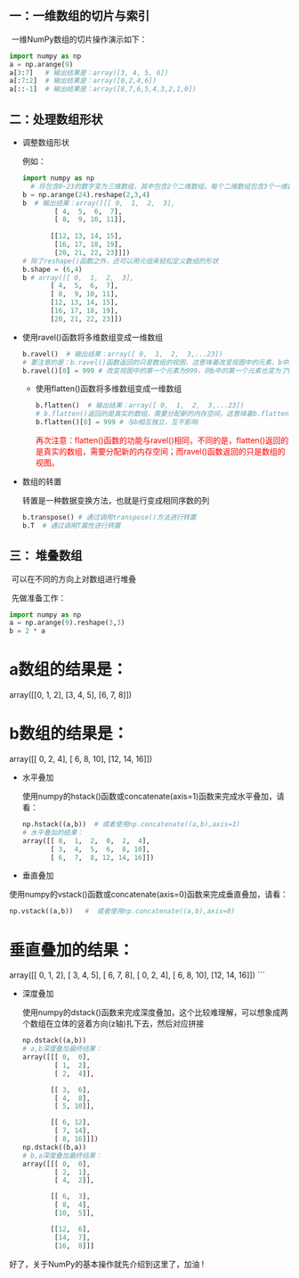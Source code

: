 ## 一：一维数组的切片与索引

​	一维NumPy数组的切片操作演示如下：

   ```python
import numpy as np
a = np.arange(9)
a[3:7]   # 输出结果是：array([3, 4, 5, 6])
a[:7:2]  # 输出结果是：array([0,2,4,6])
a[::-1]  # 输出结果是：array([8,7,6,5,4,3,2,1,0])
   ```

## 二：处理数组形状

+ 调整数组形状

  例如：

  ```python
  import numpy as np
    # 将包含0~23的数字变为三维数组，其中包含2个二维数组，每个二维数组包含3个一维数组，每个一维数组包   #  含4个元素
  b = np.arange(24).reshape(2,3,4) 
  b  # 输出结果：array([[[ 0,  1,  2,  3],
          [ 4,  5,  6,  7],
          [ 8,  9, 10, 11]],
          
         [[12, 13, 14, 15],
          [16, 17, 18, 19],
          [20, 21, 22, 23]]])
  # 除了reshape()函数之外，还可以用元组来轻松定义数组的形状
  b.shape = (6,4)
  b # array([[ 0,  1,  2,  3],
         [ 4,  5,  6,  7],
         [ 8,  9, 10, 11],
         [12, 13, 14, 15],
         [16, 17, 18, 19],
         [20, 21, 22, 23]])
  ```

  

+ 使用ravel()函数将多维数组变成一维数组

  ```python
  b.ravel()  # 输出结果：array([ 0,  1,  2,  3,...23])
  # 要注意的是：b.ravel()函数返回的只是数组的视图，这意味着改变视图中的元素，b中对应的元素也会变化
  b.ravel()[0] = 999 # 改变视图中的第一个元素为999，则b中的第一个元素也变为了999
  ```

  

   + 使用flatten()函数将多维数组变成一维数组

     ```python
     b.flatten()  # 输出结果：array([ 0,  1,  2,  3,...23])
     # b.flatten()返回的是真实的数组，需要分配新的内存空间，这意味着b.flatten()与b互相独立，互不影响
     b.flatten()[0] = 999 # 与b相互独立，互不影响
     ```

     

     <font color='red'>再次注意：flatten()函数的功能与ravel()相同，不同的是，flatten()返回的是真实的数组，需要分配新的内存空间；而ravel()函数返回的只是数组的视图。</font>

     

+ 数组的转置

  转置是一种数据变换方法，也就是行变成相同序数的列

  ```python
  b.transpose() # 通过调用transpose()方法进行转置
  b.T  # 通过调用T属性进行转置
  ```

  

## 三： 堆叠数组

​	可以在不同的方向上对数组进行堆叠

​    先做准备工作：

```python
import numpy as np
a = np.arange(9).reshape(3,3)
b = 2 * a
```

# a数组的结果是：
array([[0, 1, 2],
       [3, 4, 5],
       [6, 7, 8]])

# b数组的结果是：
array([[ 0,  2,  4],
       [ 6,  8, 10],
       [12, 14, 16]])

+ 水平叠加

  使用numpy的hstack()函数或concatenate(axis=1)函数来完成水平叠加，请看：

  ```python
  np.hstack((a,b))  # 或者使用np.concatenate((a,b),axis=1)
  # 水平叠加的结果：
  array([[ 0,  1,  2,  0,  2,  4],
         [ 3,  4,  5,  6,  8, 10],
         [ 6,  7,  8, 12, 14, 16]])
  ```

+ 垂直叠加

​       使用numpy的vstack()函数或concatenate(axis=0)函数来完成垂直叠加，请看：

```python
np.vstack((a,b))   #  或者使用np.concatenate((a,b),axis=0)
```

# 垂直叠加的结果：
array([[ 0,  1,  2],
       [ 3,  4,  5],
       [ 6,  7,  8],
       [ 0,  2,  4],
       [ 6,  8, 10],
       [12, 14, 16]])
       ```

+ 深度叠加

  使用numpy的dstack()函数来完成深度叠加，这个比较难理解，可以想象成两个数组在立体的竖着方向(z轴)扎下去，然后对应拼接

  ```python
  np.dstack((a,b))
  # a,b深度叠加最终结果：
  array([[[ 0,  0],
          [ 1,  2],
          [ 2,  4]],
  
         [[ 3,  6],
          [ 4,  8],
          [ 5, 10]],
  
         [[ 6, 12],
          [ 7, 14],
          [ 8, 16]]])
  np.dstack((b,a))
  # b,a深度叠加最终结果：
  array([[[ 0,  0],
          [ 2,  1],
          [ 4,  2]],
  
         [[ 6,  3],
          [ 8,  4],
          [10,  5]],
  
         [[12,  6],
          [14,  7],
          [16,  8]]]
  ```

  

好了，关于NumPy的基本操作就先介绍到这里了，加油 ! 